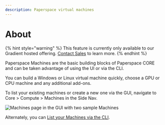 ```yaml
---
description: Paperspace virtual machines
---
```


# About

{% hint style="warning" %}
This feature is currently only available to our Gradient hosted offering. [Contact Sales](https://info.paperspace.com/contact-sales) to learn more. 
{% endhint %}

Paperspace Machines are the basic building blocks of Paperspace CORE and can be taken advantage of using the UI or via the CLI.

You can build a Windows or Linux virtual machine quickly, choose a GPU or CPU machine and any additional add-ons.

To list your existing machines or create a new one via the GUI, navigate to Core &gt; Compute &gt; Machines in the Side Nav.

![Machines page in the GUI with two sample Machines](../.gitbook/assets/screen-shot-2019-07-11-at-6.34.25-pm.png)

Alternately, you can [List your Machines via the CLI](machine-actions/list-machines.md).

